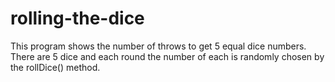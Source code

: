 # rolling-the-dice
This program shows the number of throws to get 5 equal dice numbers. There are 5 dice and each round the number of each is randomly chosen by the rollDice() method. 
